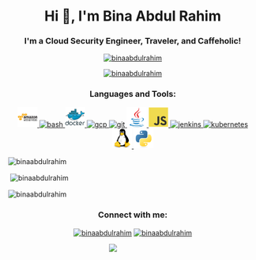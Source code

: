
<h1 align="center">Hi 👋, I'm Bina Abdul Rahim</h1>
<h3 align="center">I'm a Cloud Security Engineer, Traveler, and Caffeholic!</h3>

<p align="center"> <a href="https://github.com/ryo-ma/github-profile-trophy"><img src="https://github-profile-trophy.vercel.app/?username=binaabdulrahim" alt="binaabdulrahim" /></a> </p>

<p align="center"> <a href="https://twitter.com/binaabdulrahim" target="blank"><img src="https://img.shields.io/twitter/follow/binaabdulrahim?logo=twitter&style=for-the-badge" alt="binaabdulrahim" /></a> </p>

<h3 align="center">Languages and Tools:</h3>
<p align="center"> <a href="https://aws.amazon.com" target="_blank" rel="noreferrer"> <img src="https://raw.githubusercontent.com/devicons/devicon/master/icons/amazonwebservices/amazonwebservices-original-wordmark.svg" alt="aws" width="40" height="40"/> </a> <a href="https://www.gnu.org/software/bash/" target="_blank" rel="noreferrer"> <img src="https://www.vectorlogo.zone/logos/gnu_bash/gnu_bash-icon.svg" alt="bash" width="40" height="40"/> </a> <a href="https://www.docker.com/" target="_blank" rel="noreferrer"> <img src="https://raw.githubusercontent.com/devicons/devicon/master/icons/docker/docker-original-wordmark.svg" alt="docker" width="40" height="40"/> </a> <a href="https://cloud.google.com" target="_blank" rel="noreferrer"> <img src="https://www.vectorlogo.zone/logos/google_cloud/google_cloud-icon.svg" alt="gcp" width="40" height="40"/> </a> <a href="https://git-scm.com/" target="_blank" rel="noreferrer"> <img src="https://www.vectorlogo.zone/logos/git-scm/git-scm-icon.svg" alt="git" width="40" height="40"/> </a> <a href="https://www.java.com" target="_blank" rel="noreferrer"> <img src="https://raw.githubusercontent.com/devicons/devicon/master/icons/java/java-original.svg" alt="java" width="40" height="40"/> </a> <a href="https://developer.mozilla.org/en-US/docs/Web/JavaScript" target="_blank" rel="noreferrer"> <img src="https://raw.githubusercontent.com/devicons/devicon/master/icons/javascript/javascript-original.svg" alt="javascript" width="40" height="40"/> </a> <a href="https://www.jenkins.io" target="_blank" rel="noreferrer"> <img src="https://www.vectorlogo.zone/logos/jenkins/jenkins-icon.svg" alt="jenkins" width="40" height="40"/> </a> <a href="https://kubernetes.io" target="_blank" rel="noreferrer"> <img src="https://www.vectorlogo.zone/logos/kubernetes/kubernetes-icon.svg" alt="kubernetes" width="40" height="40"/> </a> <a href="https://www.linux.org/" target="_blank" rel="noreferrer"> <img src="https://raw.githubusercontent.com/devicons/devicon/master/icons/linux/linux-original.svg" alt="linux" width="40" height="40"/> </a> <a href="https://www.python.org" target="_blank" rel="noreferrer"> <img src="https://raw.githubusercontent.com/devicons/devicon/master/icons/python/python-original.svg" alt="python" width="40" height="40"/> </a> </p>

<p><img align="center" src="https://github-readme-streak-stats.herokuapp.com/?user=binaabdulrahim&" alt="binaabdulrahim" /></p>


<p>&nbsp;<img align="center" src="https://github-readme-stats.vercel.app/api?username=binaabdulrahim&show_icons=true&locale=en" alt="binaabdulrahim" /></p>

<p><img align="center" src="https://github-readme-stats.vercel.app/api/top-langs?username=binaabdulrahim&show_icons=true&locale=en&layout=compact" alt="binaabdulrahim" /></p>

<h3 align="center">Connect with me:</h3>
<p align="center">
<a href="https://twitter.com/binaabdulrahim" target="blank"><img align="center" src="https://raw.githubusercontent.com/rahuldkjain/github-profile-readme-generator/master/src/images/icons/Social/twitter.svg" alt="binaabdulrahim" height="30" width="40" /></a>
<a href="https://linkedin.com/in/binaabdulrahim" target="blank"><img align="center" src="https://raw.githubusercontent.com/rahuldkjain/github-profile-readme-generator/master/src/images/icons/Social/linked-in-alt.svg" alt="binaabdulrahim" height="30" width="40" /></a>
</p>

<img align="right" width="300px:" src="https://user-images.githubusercontent.com/41940176/147340937-89bd90d7-5096-40fe-943b-7bdc8551930a.gif">


</details>

[twitter]: https://twitter.com/binaabdulrahim
[linkedin]: https://www.linkedin.com/in/binaabdulrahim/





